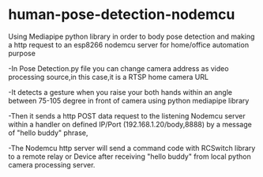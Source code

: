 # human-pose-detection-nodemcu
Using Mediapipe python library in order to body pose detection and making a http request to an esp8266 nodemcu server for home/office automation purpose

-In Pose Detection.py file you can change camera address as video processing source,in this case,it is a RTSP home camera URL

-It detects a gesture when you raise your both hands within an angle between 75-105 degree in front of camera using python mediapipe library

-Then it sends a http POST data request to the listening Nodemcu server within a handler on defined IP/Port (192.168.1.20/body,8888) by a message of "hello buddy" phrase,

-The Nodemcu http server will send a command code with RCSwitch library to a remote relay or Device after receiving "hello buddy" from local python camera processing server.
